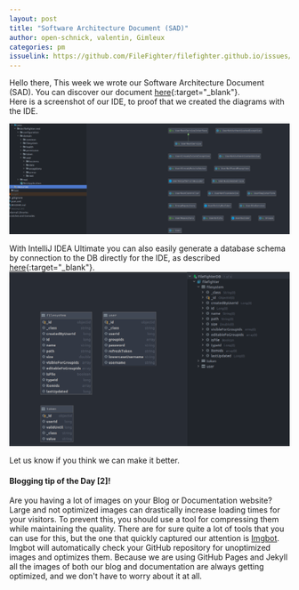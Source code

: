 ```yaml
---
layout: post
title: "Software Architecture Document (SAD)"
author: open-schnick, valentin, Gimleux
categories: pm
issuelink: https://github.com/FileFighter/filefighter.github.io/issues/34
---
```

Hello there,
This week we wrote our Software Architecture Document (SAD). You can discover our document [here](https://filefighter.github.io/wiki/arch){:target="_blank"}.  
Here is a screenshot of our IDE, to proof that we created the diagrams with the IDE.

<img src="/assets/images/blog-7/blog_7_class.png" alt="Image of diagrams in IDE">

With IntelliJ IDEA Ultimate you can also easily generate a database schema by connection to the DB directly for the IDE, as described [here](https://www.jetbrains.com/help/idea/connecting-to-a-database.html){:target="_blank"}.
<img src="/assets/images/blog-7/blog_7_er.png" alt="Image of database schema in IDE">

Let us know if you think we can make it better.



#### Blogging tip of the Day [2]!
Are you having a lot of images on your Blog or Documentation website? Large and not optimized images can drastically increase loading times for your visitors.
To prevent this, you should use a tool for compressing them while maintaining the quality. There are for sure quite a lot of tools that you can use for this, but the one that quickly captured our attention is [Imgbot](https://github.com/marketplace/imgbot). Imgbot will automatically check your GitHub repository for unoptimized images and optimizes them. Because we are using GitHub Pages and Jekyll all the images of both our blog and documentation are always getting optimized, and we don't have to worry about it at all.
